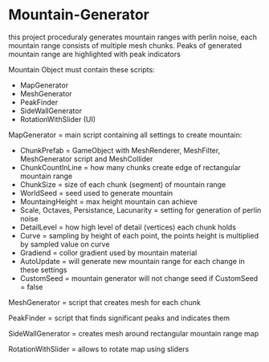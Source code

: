 # Mountain-Generator
this project proceduraly generates mountain ranges with perlin noise, each mountain range consists of multiple mesh chunks. Peaks of generated mountain range are highlighted with peak indicators

Mountain Object must contain these scripts:
  - MapGenerator
  - MeshGenerator
  - PeakFinder
  - SideWallGenerator
  - RotationWithSlider (UI) 

MapGenerator = main script containing all settings to create mountain:
  - ChunkPrefab = GameObject with MeshRenderer, MeshFilter, MeshGenerator script and MeshCollider
  - ChunkCountInLine = how many chunks create edge of rectangular mountain range
  - ChunkSize = size of each chunk (segment) of mountain range
  - WorldSeed = seed used to generate mountain
  - MountaingHeight = max height mountain can achieve
  - Scale, Octaves, Persistance, Lacunarity = setting for generation of perlin noise
  - DetailLevel = how high level of detail (vertices) each chunk holds
  - Curve = sampling by height of each point, the points height is multiplied by sampled value on curve
  - Gradiend = collor gradient used by mountain material
  - AutoUpdate = will generate new mountain range for each change in these settings
  - CustomSeed = mountain generator will not change seed if CustomSeed = false

MeshGenerator = script that creates mesh for each chunk

PeakFinder = script that finds significant peaks and indicates them

SideWallGenerator = creates mesh around rectangular mountain range map

RotationWithSlider = allows to rotate map using sliders
